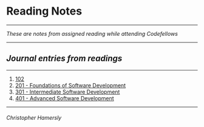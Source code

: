 # Reading Notes

***

*These are notes from assigned reading while attending Codefellows*

***

## *Journal entries from readings*

***

1. [102](https://christopherhamersly.github.io/learning-journal/)
1. [201 - Foundations of Software Development](https://christopherhamersly.github.io/reading-notes/201)
1. [301 - Intermediate Software Development](https://christopherhamersly.github.io/reading-notes/301)
1. [401 - Advanced Software Development](http://christopherhamersly.github.io/readingnotes/401)

*** 

###### Christopher Hamersly
